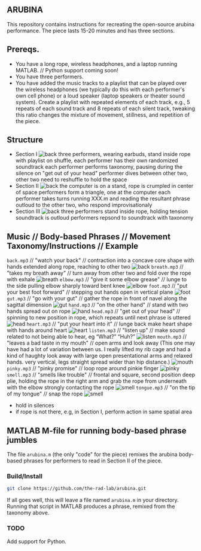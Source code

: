 ## ARUBINA
This repository contains instructions for recreating the open-source arubina performance.  The piece lasts 15-20 minutes and has three sections.

## Prereqs.
* You have a long rope, wireless headphones, and a laptop running MATLAB.  // Python support coming soon!
* You have three performers.
* You have added the music tracks to a playlist that can be played over the wireless headphones (we typically do this with each performer's own cell phone) or a loud speaker (laptop speakers or theater sound system).  Create a playlist with repeated elements of each track, e.g., 5 repeats of each sound track and 8 repeats of each silent track, tweaking this ratio changes the mixture of movement, stillness, and repetition of the piece.

## Structure
* Section I
![back](/images/act_1.jpg)
	three performers, wearing earbuds, stand inside rope
	with playlist on shuffle, each performer has their own randomized soundtrack
	each performer performs taxonomy, pausing during the silence
	on "get out of your head" performer dives between other two, other two need to reshuffle to hold the space
* Section II
![back](/images/act_2.jpg)
	the computer is on a stand, rope is crumpled in center of space
	performers form a triangle, one at the computer
	each performer takes turns running XXX.m and reading the resultant phrase outloud to the other two, who respond improvisationaly
* Section III
![back](/images/act_3.jpg)
	three performers stand inside rope, holding tension
	soundtrack is outloud 
	performers repsond to soundtrack with taxonomy

## Music // Body-based Phrases // Movement Taxonomy/Instructions // Example

`back.mp3` // "watch your back" // contraction into a concave core shape with hands extended along rope, reaching to other two
![back](/images/back.jpg)
`breath.mp3` // "takes my breath away" // turn away from other two and fold over the rope with exhale
![breath](/images/breath.jpg)
`elbow.mp3` // "give it some elbow grease" // lunge to the side pulling elbow sharply toward bent knee
![elbow](/images/elbow.jpg)
`foot.mp3` // "put your best foot forward" // stepping out hands open in vertical plane
![foot](/images/foot.jpg)
`gut.mp3` // "go with your gut" // gather the rope in front of navel along the sagittal dimension
![gut](/images/gut.jpg)
`hand.mp3` // "on the other hand" // stand with two hands spread out on rope
![hand](/images/hand.jpg)
`head.mp3` // "get out of your head" // spinning to new position in rope, which repeats until next phrase is uttered
![head](/images/head.jpg)
`heart.mp3` // "put your heart into it" // lunge back make heart shape with hands around heart
![heart](/images/heart.jpg)
`listen.mp3` // "listen up" // make sound related to not being able to hear, eg “What?” “Huh?”
![listen](/images/listen.jpg)
`mouth.mp3` // "leaves a bad taste in my mouth" // open arms and look away (This one may have had a lot of variation between us. I really lifted my rib cage and had a kind of haughty look away with large open presentational arms and relaxed hands. very vertical, legs straight spread wider than hip distance.)
![mouth](/images/mouth.jpg)
`pinky.mp3` // "pinky promise" // loop rope around pinkie finger
![pinky](/images/pinky.jpg)
`smell.mp3` // "smells like trouble" // frontal and square, second position deep plie, holding the rope in the right arm and grab the rope from underneath with the elbow strongly contacting the rope
![smell](/images/smell.jpg)
`tongue.mp3` // "on the tip of my tongue" // snap the rope
![smell](/images/smell.jpg)

* hold in silences
* if rope is not there, e.g, in Section I, perform action in same spatial area

## MATLAB M-file for running body-based phrase jumbles
The file `arubina.m` (the only "code" for the piece) remixes the arubina body-based phrases for performers to read in Section II of the piece.

### Build/Install
```sh
git clone https://github.com/the-rad-lab/arubina.git
```

If all goes well, this will leave a file named `arubina.m` in your directory.  Running that script in MATLAB produces a phrase, remixed from the taxonomy above.

### TODO
Add support for Python.